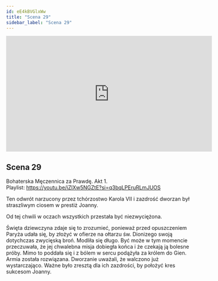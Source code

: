 ```yaml
---
id: eE4kBVGlxWw
title: "Scena 29"
sidebar_label: "Scena 29"
---
```


<div class="video-float-container">
  <iframe
    width="560"
    height="315"
    src="https://www.youtube.com/embed/eE4kBVGlxWw"
    title="YouTube video player"
    frameborder="0"
    allow="accelerometer; autoplay; clipboard-write; encrypted-media; gyroscope; picture-in-picture; web-share"
    referrerpolicy="strict-origin-when-cross-origin"
    allowfullscreen
  ></iframe>
</div>

## Scena 29

Bohaterska Męczennica za Prawdę. Akt 1.  
Playlist: https://youtu.be/iZlXw5NGZtE?si=q3bqLPEruRLmJUOS

Ten odwrót narzucony przez tchórzostwo Karola VII i zazdrość dworzan był straszliwym ciosem w prestiż Joanny.

Od tej chwili w oczach wszystkich przestała być niezwyciężona.

Święta dziewczyna zdaje się to zrozumieć, ponieważ przed opuszczeniem Paryża udała się, by złożyć w ofierze na ołtarzu św. Dionizego swoją dotychczas zwycięską broń. Modliła się długo. Być może w tym momencie przeczuwała, że jej chwalebna misja dobiegła końca i że czekają ją bolesne próby. Mimo to poddała się i z bólem w sercu podążyła za królem do Gien. Armia została rozwiązana. Dworzanie uważali, że walczono już wystarczająco. Ważne było zresztą dla ich zazdrości, by położyć kres sukcesom Joanny.
